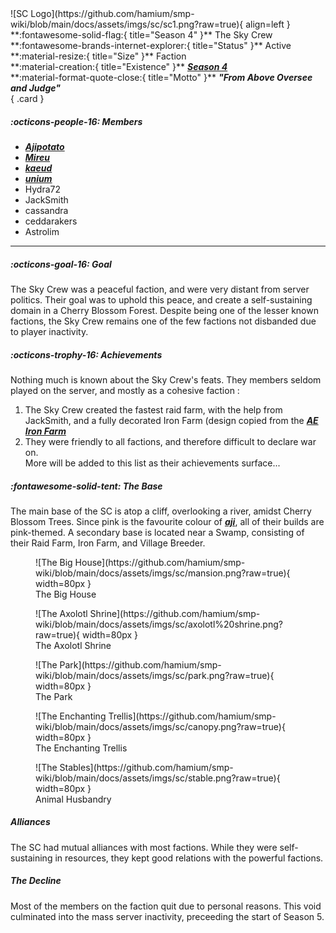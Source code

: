 <div class="grid" markdown>
![SC Logo](https://github.com/hamium/smp-wiki/blob/main/docs/assets/imgs/sc/sc1.png?raw=true){ align=left }
**:fontawesome-solid-flag:{ title="Season 4" }** The Sky Crew<br>
**:fontawesome-brands-internet-explorer:{ title="Status" }** Active<br>
**:material-resize:{ title="Size" }** Faction<br>
**:material-creation:{ title="Existence" }** <b><i><a href="../../seasons/s4">Season 4</a></i></b>  <br>
**:material-format-quote-close:{ title="Motto" }** <b><i>"From Above Oversee and Judge"</i></b><br>
{ .card }
</div>

##### :octicons-people-16: Members
- <b><i><a href="../../staff/aji">Ajipotato</a></i></b>  <br>
- <b><i><a href="../../staff/mireu">Mireu</a></i></b>   <br>
- <b><i><a href="../../staff/kaeud">kaeud</a></i></b><br>
- <b><i><a href="../../staff/unium">unium</a></i></b><br>
- Hydra72 <br>
- JackSmith<br>
- cassandra <br>
- ceddarakers <br>
- Astrolim <br>
___

##### :octicons-goal-16: Goal
The Sky Crew was a peaceful faction, and were very distant from server politics. Their goal was to uphold this peace, and create a self-sustaining domain in a Cherry Blossom Forest. Despite being one of the lesser known factions, the Sky Crew remains one of the few factions not disbanded due to player inactivity. <br>

##### :octicons-trophy-16: Achievements
Nothing much is known about the Sky Crew's feats. They members seldom played on the server, and mostly as a cohesive faction :<br>
1. The Sky Crew created the fastest raid farm, with the help from JackSmith, and a fully decorated Iron Farm (design copied from the [***AE Iron Farm***](ae.md)<br>
2. They were friendly to all factions, and therefore difficult to declare war on.<br>
More will be added to this list as their achievements surface...

##### :fontawesome-solid-tent: The Base
The main base of the SC is atop a cliff, overlooking a river, amidst Cherry Blossom Trees. Since pink is the favourite colour of [***aji***](../staff/aji.md), all of their builds are pink-themed. A secondary base is located near a Swamp, consisting of their Raid Farm, Iron Farm, and Village Breeder.<br>

<div class="grid cards" markdown>
<figure markdown="span">
  ![The Big House](https://github.com/hamium/smp-wiki/blob/main/docs/assets/imgs/sc/mansion.png?raw=true){ width=80px }
  <figcaption>The Big House</figcaption>
</figure>

<figure markdown="span">
  ![The Axolotl Shrine](https://github.com/hamium/smp-wiki/blob/main/docs/assets/imgs/sc/axolotl%20shrine.png?raw=true){ width=80px }
  <figcaption>The Axolotl Shrine</figcaption>
</figure>

<figure markdown="span">
  ![The Park](https://github.com/hamium/smp-wiki/blob/main/docs/assets/imgs/sc/park.png?raw=true){ width=80px }
  <figcaption>The Park</figcaption>
</figure>

<figure markdown="span">
  ![The Enchanting Trellis](https://github.com/hamium/smp-wiki/blob/main/docs/assets/imgs/sc/canopy.png?raw=true){ width=80px }
  <figcaption>The Enchanting Trellis</figcaption>
</figure>

<figure markdown="span">
  ![The Stables](https://github.com/hamium/smp-wiki/blob/main/docs/assets/imgs/sc/stable.png?raw=true){ width=80px }
  <figcaption>Animal Husbandry</figcaption>
</figure>
</div>

##### Alliances
The SC had mutual alliances with most factions. While they were self-sustaining in resources, they kept good relations with the powerful factions.<br>

##### The Decline
Most of the members on the faction quit due to personal reasons. This void culminated into the mass server inactivity, preceeding the start of Season 5.


